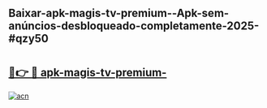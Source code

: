 ## Baixar-apk-magis-tv-premium--Apk-sem-anúncios-desbloqueado-completamente-2025-#qzy50

# <h2><a href="https://ainizakaria.my?title=apk-magis-tv-premium-&ref=22M">🔗👉 🔴 apk-magis-tv-premium-</a></h2>

[![acn](https://github.com/user-attachments/assets/0f9c940e-d8b0-45ae-aac7-cd30a18b3e1c)](https://ainizakaria.my?title=apk-magis-tv-premium-&ref=22M)

